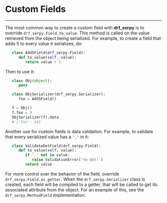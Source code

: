 # Custom Fields
*************

The most common way to create a custom field with **drf_serpy** is to override
`drf_serpy.Field.to_value`. This method is called on the value
retrieved from the object being serialized. For example, to create a field that
adds 5 to every value it serializes, do:

```python
   class Add5Field(drf_serpy.Field):
      def to_value(self, value):
         return value + 5
```
Then to use it:

```python
   class Obj(object):
      pass

   class ObjSerializer(drf_serpy.Serializer):
      foo = Add5Field()

   f = Obj()
   f.foo = 9
   ObjSerializer(f).data
   # {'foo': 14}
```

Another use for custom fields is data validation. For example, to validate that
every serialized value has a `'.'` in it:

```python
   class ValidateDotField(drf_serpy.Field):
      def to_value(self, value):
         if '.' not in value:
            raise ValidationError('no dot!')
         return value
```

For more control over the behavior of the field, override
`drf_serpy.Field.as_getter`. When the `drf_serpy.Serializer` class is
created, each field will be compiled to a getter, that will be called to get its
associated attribute from the object. For an example of this, see the
`drf_serpy.MethodField` implementation.
